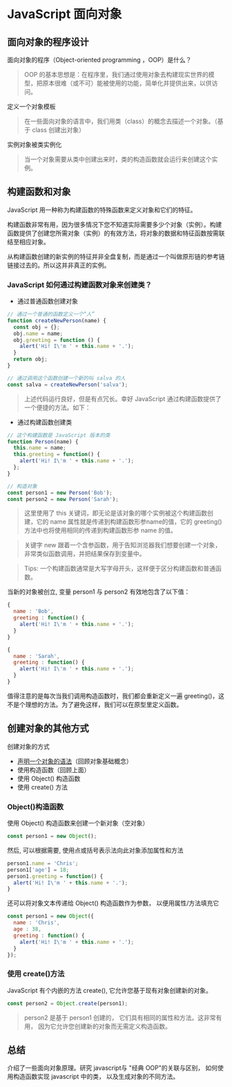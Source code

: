 # JavaScript 面向对象

## 面向对象的程序设计

面向对象的程序（Object-oriented programming ，OOP）是什么？

> OOP 的基本思想是：在程序里，我们通过使用对象去构建现实世界的模型，把原本很难（或不可）能被使用的功能，简单化并提供出来，以供访问。

定义一个对象模板

> 在一些面向对象的语言中，我们用类（class）的概念去描述一个对象。（基于 class 创建出对象）

实例对象被类实例化

> 当一个对象需要从类中创建出来时，类的构造函数就会运行来创建这个实例。

## 构建函数和对象

JavaScript 用一种称为构建函数的特殊函数来定义对象和它们的特征。

构建函数非常有用，因为很多情况下您不知道实际需要多少个对象（实例）。构建函数提供了创建您所需对象（实例）的有效方法，将对象的数据和特征函数按需联结至相应对象。

从构建函数创建的新实例的特征并非全盘复制，而是通过一个叫做原形链的参考链链接过去的。所以这并非真正的实例。

### JavaScript 如何通过构建函数对象来创建类？

- 通过普通函数创建对象

```js
// 通过一个普通的函数定义一个“人”
function createNewPerson(name) {
  const obj = {};
  obj.name = name;
  obj.greeting = function () {
    alert('Hi! I\'m ' + this.name + '.');
  }
  return obj;
}

// 通过调用这个函数创建一个新的叫 salva 的人
const salva = createNewPerson('salva');
```

> 上述代码运行良好，但是有点冗长。幸好 JavaScript 通过构建函数提供了一个便捷的方法。如下：

- 通过构建函数创建类

```js
// 这个构建函数是 JavaScript 版本的类
function Person(name) {
  this.name = name;
  this.greeting = function() {
    alert('Hi! I\'m ' + this.name + '.');
  };
}

// 构造对象
const person1 = new Person('Bob');
const person2 = new Person('Sarah');
```

> 这里使用了 this 关键词，即无论是该对象的哪个实例被这个构建函数创建，它的 name 属性就是传递到构建函数形参name的值，它的 greeting() 方法中也将使用相同的传递到构建函数形参 name 的值。

> 关键字 new 跟着一个含参函数，用于告知浏览器我们想要创建一个对象，非常类似函数调用，并把结果保存到变量中。

> Tips:  一个构建函数通常是大写字母开头，这样便于区分构建函数和普通函数。

当新的对象被创立, 变量 person1 与 person2 有效地包含了以下值：

```js
{
  name : 'Bob',
  greeting : function() {
    alert('Hi! I\'m ' + this.name + '.');
  }
}

{
  name : 'Sarah',
  greeting : function() {
    alert('Hi! I\'m ' + this.name + '.');
  }
}
```

值得注意的是每次当我们调用构造函数时，我们都会重新定义一遍 greeting()，这不是个理想的方法。为了避免这样，我们可以在原型里定义函数。

## 创建对象的其他方式

创建对象的方式

- [声明一个对象的语法](./1.对象基础概念.md)（回顾对象基础概念）
- 使用构造函数（回顾上面）
- 使用 Object() 构造函数
- 使用 create() 方法

### Object()构造函数

使用 Object() 构造函数来创建一个新对象（空对象）

```js
const person1 = new Object();
```

然后, 可以根据需要, 使用点或括号表示法向此对象添加属性和方法

```js
person1.name = 'Chris';
person1['age'] = 18;
person1.greeting = function() {
  alert('Hi! I\'m ' + this.name + '.');
}
```

还可以将对象文本传递给 Object() 构造函数作为参数， 以便用属性/方法填充它

```js
const person1 = new Object({
  name : 'Chris',
  age : 38,
  greeting : function() {
    alert('Hi! I\'m ' + this.name + '.');
  }
});
```

### 使用 create()方法

JavaScript 有个内嵌的方法 create(), 它允许您基于现有对象创建新的对象。

```js
const person2 = Object.create(person1);
```

> person2 是基于 person1 创建的， 它们具有相同的属性和方法。这非常有用， 因为它允许您创建新的对象而无需定义构造函数。

## 总结

介绍了一些面向对象原理。研究 javascript与 "经典 OOP"的关联与区别， 如何使用构造函数实现 javascript 中的类， 以及生成对象的不同方法。
